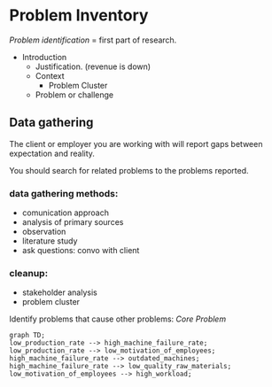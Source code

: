 # Problem Inventory
*Problem identification* = first part of research.

+ Introduction
    + Justification. (revenue is down)
    + Context
        + Problem Cluster
    + Problem or challenge

## Data gathering

The client or employer you are working with will report gaps between expectation and reality.

You should search for related problems to the problems reported.

### data gathering methods:
+ comunication approach
+ analysis of primary sources
+ observation
+ literature study
+ ask questions: convo with client

### cleanup:
+ stakeholder analysis
+ problem cluster

Identify problems that cause other problems: *Core Problem*

```mermaid
graph TD;
low_production_rate --> high_machine_failure_rate;
low_production_rate --> low_motivation_of_employees;
high_machine_failure_rate --> outdated_machines;
high_machine_failure_rate --> low_quality_raw_materials;
low_motivation_of_employees --> high_workload;
```